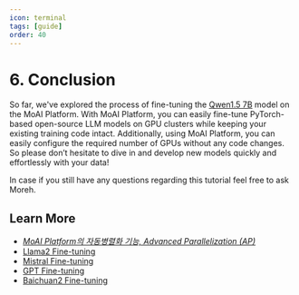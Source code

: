 ```yaml
---
icon: terminal
tags: [guide]
order: 40
---
```


# 6. Conclusion

So far, we've explored the process of fine-tuning the [Qwen1.5 7B](https://huggingface.co/Qwen/Qwen1.5-7B)  model on the MoAI Platform. With MoAI Platform, you can easily fine-tune PyTorch-based open-source LLM models on GPU clusters while keeping your existing training code intact. Additionally, using MoAI Platform, you can easily configure the required number of GPUs without any code changes. So please don’t hesitate to dive in and develop new models quickly and effortlessly with your data!

In case if you still have any questions regarding this tutorial feel free to ask Moreh.

## Learn More

- *[MoAI Platform의 자동병렬화 기능,  Advanced Parallelization (AP)](/Supported_Documents/)*
- [Llama2 Fine-tuning](/Tutorials/Llama2_Tutorial/index.md)
- [Mistral Fine-tuning](/Tutorials/Mistral_Tutorial/index.md)
- [GPT Fine-tuning](/Tutorials/GPT_Tutorial/index.md)
- [Baichuan2 Fine-tuning](/Tutorials/Baichuan2_Tutorial/index.md)

